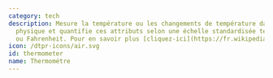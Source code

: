 ```yaml
---
category: tech
description: Mesure la température ou les changements de température dans l'environnement
  physique et quantifie ces attributs selon une échelle standardisée telle que Celsius
  ou Fahrenheit. Pour en savoir plus [cliquez-ici](https://fr.wikipedia.org/wiki/Thermométre)
icon: /dtpr-icons/air.svg
id: thermometer
name: Thermométre
---
```

